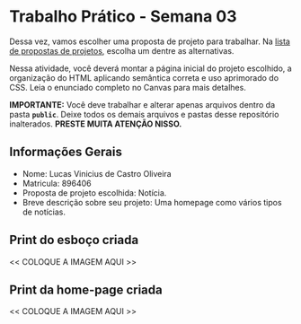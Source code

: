 # Trabalho Prático - Semana 03

Dessa vez, vamos escolher uma proposta de projeto para trabalhar. Na [lista de propostas de projetos](propostas-projetos.md), escolha um dentre as alternativas.

Nessa atividade, você deverá montar a página inicial do projeto escolhido, a organização do HTML aplicando semântica correta e uso aprimorado do CSS. Leia o enunciado completo no Canvas para mais detalhes.

**IMPORTANTE:** Você deve trabalhar e alterar apenas arquivos dentro da pasta **`public`**. Deixe todos os demais arquivos e pastas desse repositório inalterados. **PRESTE MUITA ATENÇÃO NISSO.**

## Informações Gerais

- Nome: Lucas Vinicius de Castro Oliveira
- Matricula: 896406
- Proposta de projeto escolhida: Notícia.
- Breve descrição sobre seu projeto: Uma homepage como vários tipos de notícias.


## Print do esboço criada

<<  COLOQUE A IMAGEM AQUI >>


## Print da home-page criada

<<  COLOQUE A IMAGEM AQUI >>
